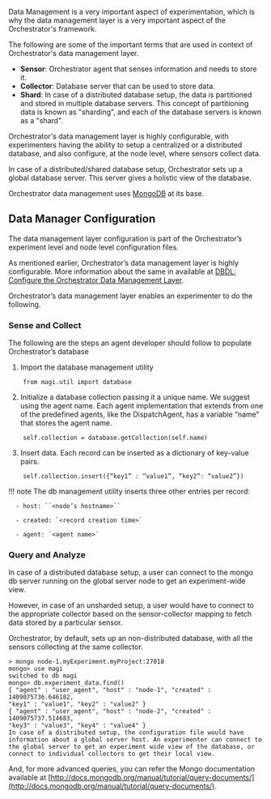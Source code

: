 Data Management is a very important aspect of experimentation, which is why the data management layer is a very important aspect of the Orchestrator's framework.

The following are some of the important terms that are used in context of Orchestrator's data management layer.

- **Sensor**: Orchestrator agent that senses information and needs to store it.
- **Collector**: Database server that can be used to store data.
- **Shard**: In case of a distributed database setup, the data is partitioned and stored in multiple database servers. This concept of partitioning data is known as "sharding", and each of the database servers is known as a "shard".

Orchestrator's data management layer is highly configurable, with experimenters having the ability to setup a centralized or a distributed database, and also configure, at the node level, where sensors collect data.

In case of a distributed/shared database setup, Orchestrator sets up a global database server. This server gives a holistic view of the database.

Orchestrator data management uses [MongoDB](http://www.mongodb.org) at its base.

## Data Manager Configuration

The data management layer configuration is part of the Orchestrator’s experiment level and node level configuration files.

As mentioned earlier, Orchestrator’s data management layer is highly configurable. More information about the same in available at <a href="/orchestrator/orchestrator-config/#dbdl-configure-the-magi-data-management-layer">DBDL: Configure the Orchestrator Data Management Layer</a>.

Orchestrator’s data management layer enables an experimenter to do the following.

### Sense and Collect

The following are the steps an agent developer should follow to populate Orchestrator’s database

1. Import the database management utility
~~~~
    from magi.util import database
~~~~
2. Initialize a database collection passing it a unique name. We suggest using the agent name. Each agent implementation that extends from one of the predefined agents, like the DispatchAgent, has a variable “name” that stores the agent name.
~~~~
    self.collection = database.getCollection(self.name)
~~~~
3. Insert data. Each record can be inserted as a dictionary of key-value pairs.
~~~~
    self.collection.insert({“key1” : “value1”, “key2”: “value2”})
~~~~

!!! note
    The db management utility inserts three other entries per record:
    
      - host: ``<node’s hostname>``
      
      - created: `<record creation time>`
      
      - agent: `<agent name>`

### Query and Analyze

In case of a distributed database setup, a user can connect to the mongo db server running on the global server node to get an experiment-wide view.

However, in case of an unsharded setup, a user would have to connect to the appropriate collector based on the sensor-collector mapping to fetch data stored by a particular sensor.

Orchestrator, by default, sets up an non-distributed database, with all the sensors collecting at the same collector.

    > mongo node-1.myExperiment.myProject:27018
    mongo> use magi
    switched to db magi
    mongo> db.experiment_data.find()
    { "agent" : "user_agent", "host" : "node-1", "created" : 1409075736.646182,
    "key1" : "value1", "key2" : "value2" }
    { "agent" : "user_agent", "host" : "node-2", "created" : 1409075737.514683,
    "key3" : "value3", "key4" : "value4" }
    In case of a distributed setup, the configuration file would have information about a global server host. An experimenter can connect to the global server to get an experiment wide view of the database, or connect to individual collectors to get their local view.

And, for more advanced queries, you can refer the Mongo documentation available at [http://docs.mongodb.org/manual/tutorial/query-documents/](http://docs.mongodb.org/manual/tutorial/query-documents/).